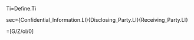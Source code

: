 Ti=Define.Ti

sec={Confidential_Information.LI}{Disclosing_Party.LI}{Receiving_Party.LI}

=[G/Z/ol/0]
